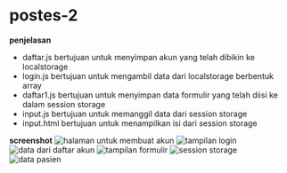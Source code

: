 # postes-2
**penjelasan**
- daftar.js bertujuan untuk menyimpan akun yang telah dibikin ke localstorage 
- login.js bertujuan untuk mengambil data dari localstorage berbentuk array
- daftar1.js bertujuan untuk menyimpan data formulir yang telah diisi ke dalam session storage
- input.js bertujuan untuk memanggil data dari session storage
- input.html bertujuan untuk menampilkan isi dari session storage

**screenshot**
![halaman untuk membuat akun](https://user-images.githubusercontent.com/118673435/227755435-03769c37-6132-4fd0-92e4-17dec61b4da7.png)
![tampilan login](https://user-images.githubusercontent.com/118673435/227755451-5fbcdabc-7152-4634-97f5-3e90ad4bacc9.png)
![data dari daftar akun](https://user-images.githubusercontent.com/118673435/227755489-00f48828-d436-4300-abd1-da2f6e08e19b.png)
![tampilan formulir](https://user-images.githubusercontent.com/118673435/227755824-c61e91f3-1e2a-4db9-945b-a923845f33e6.png)
![session storage](https://user-images.githubusercontent.com/118673435/227755832-ed39f5b5-82db-4a84-8e01-bb9584e55c9b.png)
![data pasien](https://user-images.githubusercontent.com/118673435/227755836-d26dc979-b291-4c03-9d89-4000132a7fa5.png)
